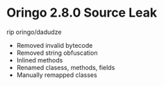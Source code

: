 # Oringo 2.8.0 Source Leak

rip oringo/dadudze

- Removed invalid bytecode
- Removed string obfuscation
- Inlined methods
- Renamed clasess, methods, fields
- Manually remapped classes
